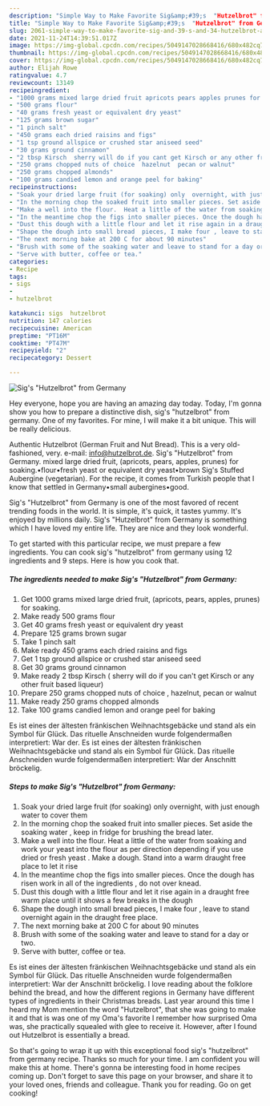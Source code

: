 ```yaml
---
description: "Simple Way to Make Favorite Sig&amp;#39;s  "Hutzelbrot" from Germany"
title: "Simple Way to Make Favorite Sig&amp;#39;s  "Hutzelbrot" from Germany"
slug: 2061-simple-way-to-make-favorite-sig-and-39-s-and-34-hutzelbrot-and-34-from-germany
date: 2021-11-24T14:39:51.017Z
image: https://img-global.cpcdn.com/recipes/5049147028668416/680x482cq70/sigs-hutzelbrot-from-germany-recipe-main-photo.jpg
thumbnail: https://img-global.cpcdn.com/recipes/5049147028668416/680x482cq70/sigs-hutzelbrot-from-germany-recipe-main-photo.jpg
cover: https://img-global.cpcdn.com/recipes/5049147028668416/680x482cq70/sigs-hutzelbrot-from-germany-recipe-main-photo.jpg
author: Elijah Rowe
ratingvalue: 4.7
reviewcount: 13149
recipeingredient:
- "1000 grams mixed large dried fruit apricots pears apples prunes for soaking"
- "500 grams flour"
- "40 grams fresh yeast or equivalent dry yeast"
- "125 grams brown sugar"
- "1 pinch salt"
- "450 grams each dried raisins and figs"
- "1 tsp ground allspice or crushed star aniseed seed"
- "30 grams ground cinnamon"
- "2 tbsp Kirsch  sherry will do if you cant get Kirsch or any other fruit based liqueur"
- "250 grams chopped nuts of choice  hazelnut  pecan or walnut"
- "250 grams chopped almonds"
- "100 grams candied lemon and orange peel for baking"
recipeinstructions:
- "Soak your dried large fruit (for soaking) only  overnight, with just enough water to cover them"
- "In the morning chop the soaked fruit into smaller pieces. Set aside the soaking water , keep in fridge for brushing the bread later."
- "Make a well into the flour.  Heat a little of the water from soaking and work your yeast into the flour as per direction depending if you use dried or fresh yeast . Make a dough. Stand into a warm draught free place to let it rise"
- "In the meantime chop the figs into smaller pieces. Once the dough has risen work in all of the ingredients ,  do not over knead."
- "Dust this dough with a little flour and let it rise again in a draught free warm place until it shows a few breaks in the dough"
- "Shape the dough into small bread  pieces, I make four , leave to stand overnight again in the draught free place."
- "The next morning bake at 200 C for about 90 minutes"
- "Brush with some of the soaking water and leave to stand for a day or two."
- "Serve with butter, coffee or tea."
categories:
- Recipe
tags:
- sigs
- 
- hutzelbrot

katakunci: sigs  hutzelbrot 
nutrition: 147 calories
recipecuisine: American
preptime: "PT16M"
cooktime: "PT47M"
recipeyield: "2"
recipecategory: Dessert

---
```



![Sig&#39;s  &#34;Hutzelbrot&#34; from Germany](https://img-global.cpcdn.com/recipes/5049147028668416/680x482cq70/sigs-hutzelbrot-from-germany-recipe-main-photo.jpg)

Hey everyone, hope you are having an amazing day today. Today, I'm gonna show you how to prepare a distinctive dish, sig&#39;s  &#34;hutzelbrot&#34; from germany. One of my favorites. For mine, I will make it a bit unique. This will be really delicious.

Authentic Hutzelbrot (German Fruit and Nut Bread). This is a very old-fashioned, very. e-mail: info@hutzelbrot.de. Sig&#39;s &#34;Hutzelbrot&#34; from Germany. mixed large dried fruit, (apricots, pears, apples, prunes) for soaking.•flour•fresh yeast or equivalent dry yeast•brown Sig&#39;s Stuffed Aubergine (vegetarian). For the recipe, it comes from Turkish people that I know that settled in Germany•small aubergines•good.

Sig&#39;s  &#34;Hutzelbrot&#34; from Germany is one of the most favored of recent trending foods in the world. It is simple, it's quick, it tastes yummy. It's enjoyed by millions daily. Sig&#39;s  &#34;Hutzelbrot&#34; from Germany is something which I have loved my entire life. They are nice and they look wonderful.


To get started with this particular recipe, we must prepare a few ingredients. You can cook sig&#39;s  &#34;hutzelbrot&#34; from germany using 12 ingredients and 9 steps. Here is how you cook that.

<!--inarticleads1-->

##### The ingredients needed to make Sig&#39;s  &#34;Hutzelbrot&#34; from Germany:

1. Get 1000 grams mixed large dried fruit, (apricots, pears, apples, prunes) for soaking.
1. Make ready 500 grams flour
1. Get 40 grams fresh yeast or equivalent dry yeast
1. Prepare 125 grams brown sugar
1. Take 1 pinch salt
1. Make ready 450 grams each dried raisins and figs
1. Get 1 tsp ground allspice or crushed star aniseed seed
1. Get 30 grams ground cinnamon
1. Make ready 2 tbsp Kirsch ( sherry will do if you can&#39;t get Kirsch or any other fruit based liqueur)
1. Prepare 250 grams chopped nuts of choice , hazelnut,  pecan or walnut
1. Make ready 250 grams chopped almonds
1. Take 100 grams candied lemon and orange peel for baking


Es ist eines der ältesten fränkischen Weihnachtsgebäcke und stand als ein Symbol für Glück. Das rituelle Anschneiden wurde folgendermaßen interpretiert: War der. Es ist eines der ältesten fränkischen Weihnachtsgebäcke und stand als ein Symbol für Glück. Das rituelle Anschneiden wurde folgendermaßen interpretiert: War der Anschnitt bröckelig. 

<!--inarticleads2-->

##### Steps to make Sig&#39;s  &#34;Hutzelbrot&#34; from Germany:

1. Soak your dried large fruit (for soaking) only  overnight, with just enough water to cover them
1. In the morning chop the soaked fruit into smaller pieces. Set aside the soaking water , keep in fridge for brushing the bread later.
1. Make a well into the flour.  Heat a little of the water from soaking and work your yeast into the flour as per direction depending if you use dried or fresh yeast . Make a dough. Stand into a warm draught free place to let it rise
1. In the meantime chop the figs into smaller pieces. Once the dough has risen work in all of the ingredients ,  do not over knead.
1. Dust this dough with a little flour and let it rise again in a draught free warm place until it shows a few breaks in the dough
1. Shape the dough into small bread  pieces, I make four , leave to stand overnight again in the draught free place.
1. The next morning bake at 200 C for about 90 minutes
1. Brush with some of the soaking water and leave to stand for a day or two.
1. Serve with butter, coffee or tea.


Es ist eines der ältesten fränkischen Weihnachtsgebäcke und stand als ein Symbol für Glück. Das rituelle Anschneiden wurde folgendermaßen interpretiert: War der Anschnitt bröckelig. I love reading about the folklore behind the bread, and how the different regions in Germany have different types of ingredients in their Christmas breads. Last year around this time I heard my Mom mention the word &#34;Hutzelbrot&#34;, that she was going to make it and that is was one of my Oma&#39;s favorite I remember how surprised Oma was, she practically squealed with glee to receive it. However, after I found out Hutzelbrot is essentially a bread. 

So that's going to wrap it up with this exceptional food sig&#39;s  &#34;hutzelbrot&#34; from germany recipe. Thanks so much for your time. I am confident you will make this at home. There's gonna be interesting food in home recipes coming up. Don't forget to save this page on your browser, and share it to your loved ones, friends and colleague. Thank you for reading. Go on get cooking!
